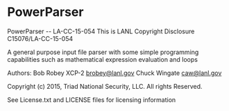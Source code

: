 # PowerParser
PowerParser -- LA-CC-15-054
This is LANL Copyright Disclosure C15076/LA-CC-15-054

A general purpose input file parser with some simple programming
capabilities such as mathematical expression evaluation and loops

Authors: Bob Robey       XCP-2   brobey@lanl.gov
         Chuck Wingate           caw@lanl.gov

Copyright (c) 2015, Triad National Security, LLC.
All rights Reserved.

See License.txt and LICENSE files for licensing information
